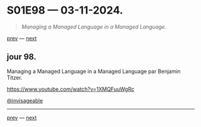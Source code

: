 # S01E98 — 03-11-2024.

> *Managing a Managed Language in a Managed Language.*

[prev](S01E97-02-11-2024.md) — [next](S01E01-29-07-2024.md)     

## jour 98.

Managing a Managed Language in a Managed Language par Benjamin Titzer.    

https://www.youtube.com/watch?v=1XMQFuuWgRc

[@invisageable](https://twitter.com/invisageable)   

---

[prev](S01E97-02-11-2024.md) — [next](S01E01-29-07-2024.md)   
